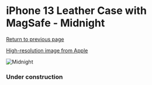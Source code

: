# iPhone 13 Leather Case with MagSafe - Midnight

[Return to previous page](/iphone_13)

[High-resolution image from Apple](https://store.storeimages.cdn-apple.com/8756/as-images.apple.com/is/MM183?wid=4500&hei=4500&fmt=png)

<div style="width: 384px"><img src="/everyphone/MM183.png" alt="Midnight"></div>

### Under construction
